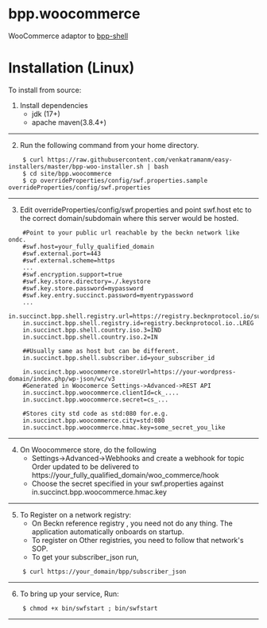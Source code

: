# bpp.woocommerce
WooCommerce adaptor to [bpp-shell](https://github.com/venkatramanm/bpp.shell) 

# Installation (Linux)

To install from source: 

1. Install dependencies
	* jdk (17+)
	* apache maven(3.8.4+)
---	 
2. Run the following command from your home directory. 
```
    $ curl https://raw.githubusercontent.com/venkatramanm/easy-installers/master/bpp-woo-installer.sh | bash
    $ cd site/bpp.woocommerce
    $ cp overrideProperties/config/swf.properties.sample overrideProperties/config/swf.properties 
```
---	 
3. Edit  overrideProperties/config/swf.properties and point swf.host etc to the correct domain/subdomain where this server would be hosted.
```
    #Point to your public url reachable by the beckn network like ondc.
    #swf.host=your_fully_qualified_domain
    #swf.external.port=443
    #swf.external.scheme=https
    ...
    #swf.encryption.support=true
    #swf.key.store.directory=./.keystore
    #swf.key.store.password=mypassword
    #swf.key.entry.succinct.password=myentrypassword
    ...
    in.succinct.bpp.shell.registry.url=https://registry.becknprotocol.io/subscribers
    in.succinct.bpp.shell.registry.id=registry.becknprotocol.io..LREG
    in.succinct.bpp.shell.country.iso.3=IND
    in.succinct.bpp.shell.country.iso.2=IN
    
    ##Usually same as host but can be different.
    in.succinct.bpp.shell.subscriber.id=your_subscriber_id
    
    in.succinct.bpp.woocommerce.storeUrl=https://your-wordpress-domain/index.php/wp-json/wc/v3
    #Generated in Woocomerce Settings->Advanced->REST API
    in.succinct.bpp.woocommerce.clientId=ck_....
    in.succinct.bpp.woocommerce.secret=cs_...
    
    #Stores city std code as std:080 for.e.g.
    in.succinct.bpp.woocommerce.city=std:080
    in.succinct.bpp.woocommerce.hmac.key=some_secret_you_like
```
---	 

4. On Woocommerce store, do the following
	* Settings->Advanced->Webhooks and create a webhook for topic Order updated to be delivered to https://your_fully_qualified_domain/woo_commerce/hook 
	* Choose the secret specified in your swf.properties against in.succinct.bpp.woocommerce.hmac.key
---	 
	
5. To Register on a network registry:
	* On Beckn reference registry , you need not do any thing. The application automatically onboards on startup. 
	* To register on Other registries, you need to follow that network's SOP. 
	* To get your subscriber_json run,
``` 
    $ curl https://your_domain/bpp/subscriber_json
```
---	 
6. To bring up your service, Run:
```
    $ chmod +x bin/swfstart ; bin/swfstart 		
```
---	 
